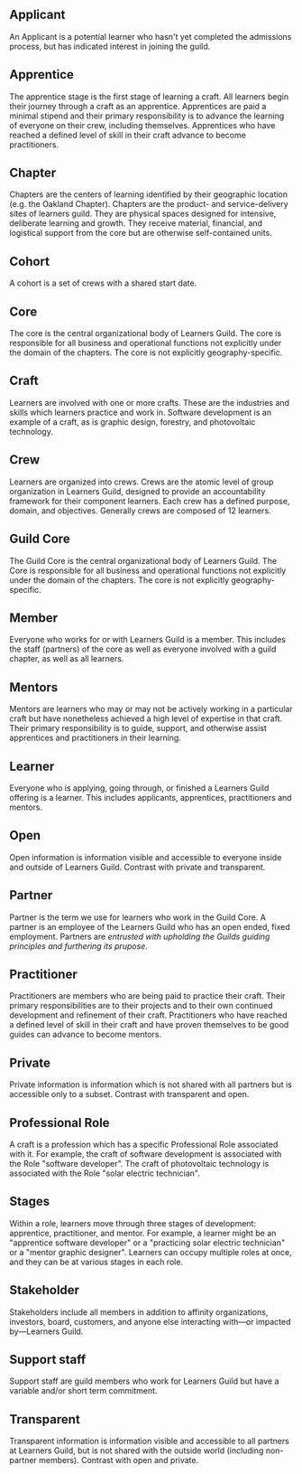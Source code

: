 ## Applicant
An Applicant is a potential learner who hasn't yet completed the admissions process, but has indicated interest in joining the guild.

## Apprentice
The apprentice stage is the first stage of learning a craft. All learners begin their journey through a craft as an apprentice. Apprentices are paid a minimal stipend and their primary responsibility is to advance the learning of everyone on their crew, including themselves. Apprentices who have reached a defined level of skill in their craft advance to become practitioners.

## Chapter
Chapters are the centers of learning identified by their geographic location (e.g. the Oakland Chapter). Chapters are the product- and service-delivery sites of learners guild. They are physical spaces designed for intensive, deliberate learning and growth. They receive material, financial, and logistical support from the core but are otherwise self-contained units.

## Cohort
A cohort is a set of crews with a shared start date.

## Core
The core is the central organizational body of Learners Guild. The core is responsible for all business and operational functions not explicitly under the domain of the chapters. The core is not explicitly geography-specific.

## Craft
Learners are involved with one or more crafts. These are the industries and skills which learners practice and work in. Software development is an example of a craft, as is graphic design, forestry, and photovoltaic technology.

## Crew
Learners are organized into crews. Crews are the atomic level of group organization in Learners Guild, designed to provide an accountability framework for their component learners. Each crew has a defined purpose, domain, and objectives. Generally crews are composed of 12 learners.

## Guild Core
The Guild Core is the central organizational body of Learners Guild. The Core is responsible for all business and operational functions not explicitly under the domain of the chapters. The core is not explicitly geography-specific.

## Member
Everyone who works for or with Learners Guild is a member. This includes the staff (partners) of the core as well as everyone involved with a guild chapter, as well as all learners.

## Mentors
Mentors are learners who may or may not be actively working in a particular craft but have nonetheless achieved a high level of expertise in that craft. Their primary responsibility is to guide, support, and otherwise assist apprentices and practitioners in their learning.

## Learner
Everyone who is applying, going through, or finished a Learners Guild offering is a learner. This includes applicants, apprentices, practitioners and mentors.

## Open
Open information is information visible and accessible to everyone inside and outside of Learners Guild. Contrast with private and transparent.

## Partner
Partner is the term we use for learners who work in the Guild Core. A partner is an employee of the Learners Guild who has an open ended, fixed employment. Partners are *entrusted with upholding the Guilds guiding principles and furthering its prupose*.

## Practitioner
Practitioners are members who are being paid to practice their craft. Their primary responsibilities are to their projects and to their own continued development and refinement of their craft. Practitioners who have reached a defined level of skill in their craft and have proven themselves to be good guides can advance to become mentors.

## Private
Private information is information which is not shared with all partners but is accessible only to a subset. Contrast with transparent and open.

## Professional Role
A craft is a profession which has a specific Professional Role associated with it. For example, the craft of software development is associated with the Role "software developer". The craft of photovoltaic technology is associated with the Role "solar electric technician".

## Stages
Within a role, learners move through three stages of development: apprentice, practitioner, and mentor. For example, a learner might be an "apprentice software developer" or a "practicing solar electric technician" or a "mentor graphic designer". Learners can occupy multiple roles at once, and they can be at various stages in each role.

## Stakeholder
Stakeholders include all members in addition to affinity organizations, investors, board, customers, and anyone else interacting with—or impacted by—Learners Guild.

## Support staff
Support staff are guild members who work for Learners Guild but have a variable and/or short term commitment.

## Transparent
Transparent information is information visible and accessible to all partners at Learners Guild, but is not shared with the outside world (including non-partner members). Contrast with open and private.
